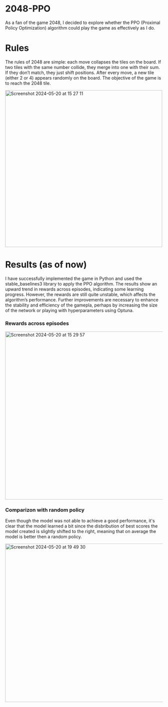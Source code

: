 # 2048-PPO

As a fan of the game 2048, I decided to explore whether the PPO (Proximal Policy Optimization) algorithm could play the game as effectively as I do.

# Rules

The rules of 2048 are simple: each move collapses the tiles on the board. If two tiles with the same number collide, they merge into one with their sum. If they don’t match, they just shift positions. After every move, a new tile (either 2 or 4) appears randomly on the board. The objective of the game is to reach the 2048 tile.

<img width="502" alt="Screenshot 2024-05-20 at 15 27 11" src="https://github.com/lucca11235/2048-PPO/assets/91396656/a10ea7d9-6b25-44d0-b560-1e42c57a92c4">

# Results (as of now)
I have successfully implemented the game in Python and used the stable_baselines3 library to apply the PPO algorithm. The results show an upward trend in rewards across episodes, indicating some learning progress. However, the rewards are still quite unstable, which affects the algorithm’s performance. Further improvements are necessary to enhance the stability and efficiency of the gamepla, perhaps by increasing the size of the network or playing with hyperparameters using Optuna.

### Rewards across episodes
<img width="538" alt="Screenshot 2024-05-20 at 15 29 57" src="https://github.com/lucca11235/2048-PPO/assets/91396656/b8f09de9-3d52-49d2-92d3-297890068aae">

### Comparizon with random policy
Even though the model was not able to achieve a good performance, it's clear that the model learned a bit since the disbribution of best scores the model created is slightly shifted to the right, meaning that on average the model is better then a random policy.

<img width="507" alt="Screenshot 2024-05-20 at 19 49 30" src="https://github.com/lucca11235/2048-PPO/assets/91396656/01636c32-7c5a-42c4-933e-3085cbb0e700">

